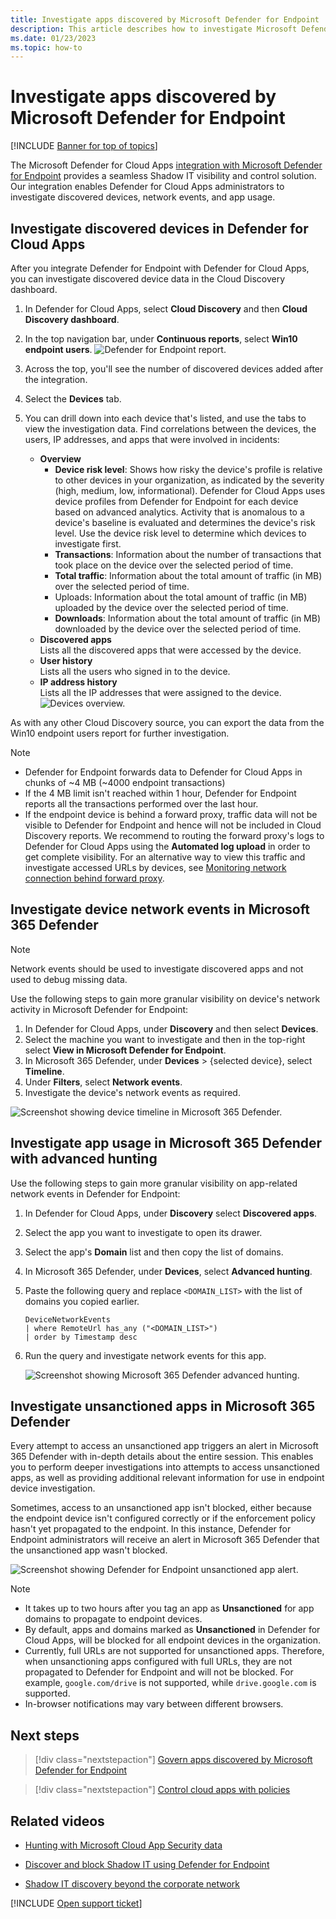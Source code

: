 ```yaml
---
title: Investigate apps discovered by Microsoft Defender for Endpoint
description: This article describes how to investigate Microsoft Defender for Endpoint discovered devices, network events, and app usage.
ms.date: 01/23/2023
ms.topic: how-to
---
```

# Investigate apps discovered by Microsoft Defender for Endpoint

[!INCLUDE [Banner for top of topics](includes/banner.md)]

The Microsoft Defender for Cloud Apps [integration with Microsoft Defender for Endpoint](mde-integration.md) provides a seamless Shadow IT visibility and control solution. Our integration enables Defender for Cloud Apps administrators to investigate discovered devices, network events, and app usage.

## Investigate discovered devices in Defender for Cloud Apps

After you integrate Defender for Endpoint with Defender for Cloud Apps, you can investigate discovered device data in the Cloud Discovery dashboard.

1. In Defender for Cloud Apps, select **Cloud Discovery** and then **Cloud Discovery dashboard**.
2. In the top navigation bar, under **Continuous reports**, select **Win10 endpoint users**.
  ![Defender for Endpoint report.](media/win10-dashboard-report.png)
3. Across the top, you'll see the number of discovered devices added after the integration.
4. Select the **Devices** tab.
5. You can drill down into each device that's listed, and use the tabs to view the investigation data. Find correlations between the devices, the users, IP addresses, and apps that were involved in incidents:

    - **Overview**
        - **Device risk level**: Shows how risky the device's profile is relative to other devices in your organization, as indicated by the severity (high, medium, low, informational). Defender for Cloud Apps uses device profiles from Defender for Endpoint for each device based on advanced analytics. Activity that is anomalous to a device's baseline is evaluated and determines the device's risk level. Use the device risk level to determine which devices to investigate first.
        - **Transactions**: Information about the number of transactions that took place on the device over the selected period of time.
        - **Total traffic**: Information about the total amount of traffic (in MB) over the selected period of time.
        - Uploads: Information about the total amount of traffic (in MB) uploaded by the device over the selected period of time.
        - **Downloads**: Information about the total amount of traffic (in MB) downloaded by the device over the selected period of time.
    - **Discovered apps**  
    Lists all the discovered apps that were accessed by the device.
    - **User history**  
    Lists all the users who signed in to the device.
    - **IP address history**  
    Lists all the IP addresses that were assigned to the device.
 ![Devices overview.](media/devices-overview.png)

As with any other Cloud Discovery source, you can export the data from the Win10 endpoint users report for further investigation.

> [!NOTE]
>
> - Defender for Endpoint forwards data to Defender for Cloud Apps in chunks of ~4 MB (~4000 endpoint transactions)
> - If the 4 MB limit isn't reached within 1 hour, Defender for Endpoint reports all the transactions performed over the last hour.
> - If the endpoint device is behind a forward proxy, traffic data will not be visible to Defender for Endpoint and hence will not be included in Cloud Discovery reports. We recommend to routing the forward proxy's logs to Defender for Cloud Apps using the **Automated log upload** in order to get complete visibility. For an alternative way to view this traffic and investigate accessed URLs by devices, see [Monitoring network connection behind forward proxy](https://techcommunity.microsoft.com/t5/microsoft-defender-for-endpoint/mdatp-monitoring-network-connection-behind-forward-proxy-public/ba-p/758274).

## Investigate device network events in Microsoft 365 Defender

>[!NOTE]
>Network events should be used to investigate discovered apps and not used to debug missing data.

Use the following steps to gain more granular visibility on device's network activity in Microsoft Defender for Endpoint:

1. In Defender for Cloud Apps, under **Discovery** and then select **Devices**.
1. Select the machine you want to investigate and then in the top-right select **View in Microsoft Defender for Endpoint**.
1. In Microsoft 365 Defender, under **Devices** > {selected device}, select **Timeline**.
1. Under **Filters**, select **Network events**.
1. Investigate the device's network events as required.

![Screenshot showing device timeline in Microsoft 365 Defender.](media/mde-selected-device.png)

## Investigate app usage in Microsoft 365 Defender with advanced hunting

Use the following steps to gain more granular visibility on app-related network events in Defender for Endpoint:

1. In Defender for Cloud Apps, under **Discovery** select **Discovered apps**.
1. Select the app you want to investigate to open its drawer.
1. Select the app's **Domain** list and then copy the list of domains.
1. In Microsoft 365 Defender, under **Devices**, select **Advanced hunting**.
1. Paste the following query and replace `<DOMAIN_LIST>` with the list of domains you copied earlier.

    ```kusto
    DeviceNetworkEvents
    | where RemoteUrl has_any ("<DOMAIN_LIST>")
    | order by Timestamp desc
    ```

1. Run the query and investigate network events for this app.

    ![Screenshot showing Microsoft 365 Defender advanced hunting.](media/mde-advanced-hunting.png)

## Investigate unsanctioned apps in Microsoft 365 Defender

Every attempt to access an unsanctioned app triggers an alert in Microsoft 365 Defender with in-depth details about the entire session. This enables you to perform deeper investigations into attempts to access unsanctioned apps, as well as providing additional relevant information for use in endpoint device investigation.

Sometimes, access to an unsanctioned app isn't blocked, either because the endpoint device isn't configured correctly or if the enforcement policy hasn't yet propagated to the endpoint. In this instance, Defender for Endpoint administrators will receive an alert in Microsoft 365 Defender that the unsanctioned app wasn't blocked.

![Screenshot showing Defender for Endpoint unsanctioned app alert.](media/mde-unsanctioned-app-alert.png)

> [!NOTE]
>
> - It takes up to two hours after you tag an app as **Unsanctioned** for app domains to propagate to endpoint devices.
> - By default, apps and domains marked as **Unsanctioned** in Defender for Cloud Apps, will be blocked for all endpoint devices in the organization.
> - Currently, full URLs are not supported for unsanctioned apps. Therefore, when unsanctioning apps configured with full URLs, they are not propagated to Defender for Endpoint and will not be blocked. For example, `google.com/drive` is not supported, while `drive.google.com` is supported.
> - In-browser notifications may vary between different browsers.

## Next steps

> [!div class="nextstepaction"]
> [Govern apps discovered by Microsoft Defender for Endpoint](mde-govern.md)

> [!div class="nextstepaction"]
> [Control cloud apps with policies](control-cloud-apps-with-policies.md)

## Related videos

- [Hunting with Microsoft Cloud App Security data](https://www.microsoft.com/videoplayer/embed/RWFISa)

- [Discover and block Shadow IT using Defender for Endpoint](https://www.youtube.com/watch?v=MsHkTOoqSQo)

- [Shadow IT discovery beyond the corporate network](https://www.youtube.com/watch?v=f8hbvbY1Hnc)

[!INCLUDE [Open support ticket](includes/support.md)]
